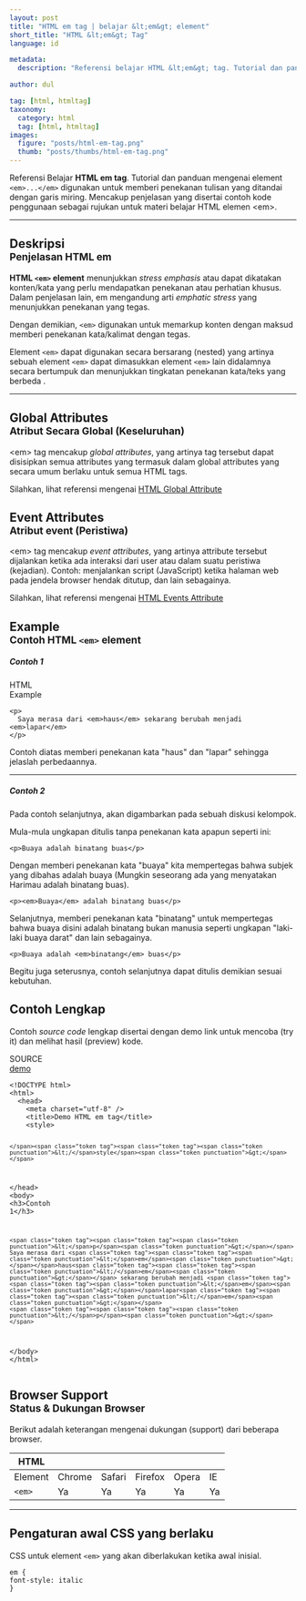 ```yaml
---
layout: post
title: "HTML em tag | belajar &lt;em&gt; element"
short_title: "HTML &lt;em&gt; Tag"
language: id

metadata:
  description: "Referensi belajar HTML &lt;em&gt; tag. Tutorial dan panduan mengenai element &lt;em&gt;..&lt;/em&gt;, penjelasan dengan contoh kode penggunaan sebagai referensi belajar HTML &lt;em&gt;"

author: dul

tag: [html, htmltag]
taxonomy:
  category: html
  tag: [html, htmltag]
images:
  figure: "posts/html-em-tag.png"
  thumb: "posts/thumbs/html-em-tag.png"
---
```

<p class="text-muted">
    Referensi Belajar <strong>HTML em tag</strong>. Tutorial dan panduan mengenai element <code>&lt;em&gt;...&lt;/em&gt;</code> digunakan untuk memberi penekanan tulisan yang ditandai dengan garis miring. Mencakup penjelasan yang disertai contoh kode penggunaan sebagai rujukan untuk materi belajar HTML <span lang="id">elemen</span> &lt;em&gt;.
</p>
<hr class="uk-article-divider">

<h2 class="title-sub bd-danger bd-left bd-left-only">Deskripsi <br>
    <small>Penjelasan HTML <span class="highlight">em</span></small>
</h2>
<p>
  <strong>HTML <code>&lt;em&gt;</code> element</strong> menunjukkan <em>stress emphasis</em> atau dapat dikatakan konten/kata yang perlu mendapatkan penekanan atau perhatian khusus. Dalam penjelasan lain, em mengandung arti <em>emphatic stress</em> yang menunjukkan penekanan yang tegas.
</p>
<p>Dengan demikian, <code>&lt;em&gt;</code> digunakan untuk memarkup konten dengan maksud memberi penekanan kata/kalimat dengan tegas.</p>
<p>Element <code>&lt;em&gt;</code> dapat digunakan secara bersarang (nested) yang artinya sebuah element <code>&lt;em&gt;</code> dapat dimasukkan element <code>&lt;em&gt;</code> lain didalamnya secara bertumpuk dan menunjukkan tingkatan penekanan kata/teks yang berbeda .</p>

<hr class="uk-article-divider">
<!-- Global Attributes -->
<section id="global-attribute">
  <h2 class="title-sub bd-danger bd-left bd-left-only">Global Attributes <br>
    <small>Atribut Secara Global (Keseluruhan)</small>
  </h2>
    <div class="">
        <p>&lt;em&gt; tag mencakup <em>global attributes</em>, yang artinya tag tersebut dapat disisipkan semua attributes yang termasuk dalam global attributes yang secara umum berlaku untuk semua HTML tags.</p>
        <div class="footer-callout info">
          <p>Silahkan, lihat referensi mengenai <a href="http://www.apacara.com/blog/html-global-attribute.html">HTML Global Attribute</a></p>
        </div>
    </div>
</section>

<!-- Event Attributes -->
<section>
  <h2 class="title-sub bd-danger bd-left bd-left-only">Event Attributes <br>
    <small>Atribut event  (Peristiwa)</small>
  </h2>
    <div class="dul-callout dul-callout-warning">
        <p>&lt;em&gt; tag mencakup <em>event attributes</em>, yang artinya attribute tersebut dijalankan ketika ada interaksi dari user atau dalam suatu peristiwa (kejadian). Contoh: menjalankan script (JavaScript) ketika halaman web pada jendela browser hendak ditutup, dan lain sebagainya.</p>
        <div class="footer-callout warning">
          <p>Silahkan, lihat referensi mengenai <a href="http://www.apacara.com/blog/html-event-attribute.html">HTML Events Attribute</a></p>
        </div>
    </div>
</section>

<!-- Example -->
<section id="example">
  <h2 class="title-sub bd-danger bd-left bd-left-only">Example<br>
    <small>Contoh HTML <code>&lt;em&gt;</code> element</small>
  </h2>
  <div class="dul-block">
     <h5>Contoh 1</h5>
<!-- HTML Code Example -->
<div class="icard">
<div class="icard-heading clearfix co-wh bg-pi2">
<div class="icard-bar">
  <div class="icard-bar-left pull-left">
    <i class="fa fa-html5" aria-hidden="true"></i>
    <span>HTML</span>
  </div>
  <div class="icard-bar-right pull-right">
    <span>Example</span>
  </div>
</div>
</div>
<div class="icard-body icode itheme">
<pre class="prettyprint linenums line-numbers highlight language-markup"><code data-language="html" class="html  language-markup"><span class="token tag"><span class="token tag"><span class="token punctuation">&lt;</span>p</span><span class="token punctuation">&gt;</span></span>
  Saya merasa dari <span class="token tag"><span class="token tag"><span class="token punctuation">&lt;</span>em</span><span class="token punctuation">&gt;</span></span>haus<span class="token tag"><span class="token tag"><span class="token punctuation">&lt;/</span>em</span><span class="token punctuation">&gt;</span></span> sekarang berubah menjadi <span class="token tag"><span class="token tag"><span class="token punctuation">&lt;</span>em</span><span class="token punctuation">&gt;</span></span>lapar<span class="token tag"><span class="token tag"><span class="token punctuation">&lt;/</span>em</span><span class="token punctuation">&gt;</span></span>
<span class="token tag"><span class="token tag"><span class="token punctuation">&lt;/</span>p</span><span class="token punctuation">&gt;</span></span><span aria-hidden="true" class="line-numbers-rows"><span></span><span></span><span></span></span></code>
</pre>
</div>
</div>
  <p>Contoh diatas memberi penekanan kata "haus" dan "lapar" sehingga jelaslah perbedaannya.</p>
<hr class="uk-article-divider">
  	<h5>Contoh 2</h5>
    <p>Pada contoh selanjutnya, akan digambarkan pada sebuah diskusi kelompok.</p>
    <p>Mula-mula ungkapan ditulis tanpa penekanan kata apapun seperti ini:</p>

<div class="icode itheme-plain">
<pre class="prettyprint highlight language-markup"><code data-language="html" class="html inline language-markup"><span class="token tag"><span class="token tag"><span class="token punctuation">&lt;</span>p</span><span class="token punctuation">&gt;</span></span>Buaya adalah binatang buas<span class="token tag"><span class="token tag"><span class="token punctuation">&lt;/</span>p</span><span class="token punctuation">&gt;</span></span></code>
</pre>
</div>
</div>
    <p>Dengan memberi penekanan kata "buaya" kita mempertegas bahwa subjek yang dibahas adalah buaya (Mungkin seseorang ada yang menyatakan Harimau adalah binatang buas).</p>
<div class="icode itheme-plain">
<pre class="prettyprint highlight language-markup"><code data-language="html" class="html inline language-markup"><span class="token tag"><span class="token tag"><span class="token punctuation">&lt;</span>p</span><span class="token punctuation">&gt;</span></span><span class="token tag"><span class="token tag"><span class="token punctuation">&lt;</span>em</span><span class="token punctuation">&gt;</span></span>Buaya<span class="token tag"><span class="token tag"><span class="token punctuation">&lt;/</span>em</span><span class="token punctuation">&gt;</span></span> adalah binatang buas<span class="token tag"><span class="token tag"><span class="token punctuation">&lt;/</span>p</span><span class="token punctuation">&gt;</span></span></code>
</pre>
</div>
    <p>Selanjutnya, memberi penekanan kata "binatang" untuk mempertegas bahwa buaya disini adalah binatang bukan manusia seperti ungkapan "laki-laki buaya darat" dan lain sebagainya.</p>
<div class="icode itheme-plain">
<pre class="prettyprint highlight language-markup"><code data-language="html" class="html inline language-markup"><span class="token tag"><span class="token tag"><span class="token punctuation">&lt;</span>p</span><span class="token punctuation">&gt;</span></span>Buaya adalah <span class="token tag"><span class="token tag"><span class="token punctuation">&lt;</span>em</span><span class="token punctuation">&gt;</span></span>binatang<span class="token tag"><span class="token tag"><span class="token punctuation">&lt;/</span>em</span><span class="token punctuation">&gt;</span></span> buas<span class="token tag"><span class="token tag"><span class="token punctuation">&lt;/</span>p</span><span class="token punctuation">&gt;</span></span></code>
</pre>
</div>
    <p>Begitu juga seterusnya, contoh selanjutnya dapat ditulis demikian sesuai kebutuhan.</p>
</section>
<h2 class="title-sub bd-danger bd-left bd-left-only">Contoh Lengkap
</h2>
<p>Contoh <em>source code</em> lengkap disertai dengan demo link untuk mencoba (try it) dan melihat hasil (preview) kode.</p>
<div class="icard">
  <div class="icard-heading clearfix co-wh bg-pi2">
    <div class="icard-bar">
      <div class="icard-bar-left pull-left">
        <i class="fa fa-html5" aria-hidden="true"></i>
        <span>SOURCE</span>
      </div>
      <div class="icard-bar-right pull-right">
        <a href="https://www.apacara.com/example/html/tag/em.html" target="_blank"><span>demo</span><i class="fa fa-external-link" role="button"></i></a>
      </div>
    </div>
  </div>
  <div class="icard-body icode itheme bg-gr3">
<pre class="prettyprint highlight max-height language-markup"><code data-language="html" class="inline  language-markup"><span class="token doctype">&lt;!DOCTYPE html&gt;</span>
<span class="token tag"><span class="token tag"><span class="token punctuation">&lt;</span>html</span><span class="token punctuation">&gt;</span></span>
  <span class="token tag"><span class="token tag"><span class="token punctuation">&lt;</span>head</span><span class="token punctuation">&gt;</span></span>
    <span class="token tag"><span class="token tag"><span class="token punctuation">&lt;</span>meta</span> <span class="token attr-name">charset</span><span class="token attr-value"><span class="token punctuation">=</span><span class="token punctuation">"</span>utf-8<span class="token punctuation">"</span></span> <span class="token punctuation">/&gt;</span></span>
    <span class="token tag"><span class="token tag"><span class="token punctuation">&lt;</span>title</span><span class="token punctuation">&gt;</span></span>Demo HTML em tag<span class="token tag"><span class="token tag"><span class="token punctuation">&lt;/</span>title</span><span class="token punctuation">&gt;</span></span>
    <span class="token tag"><span class="token tag"><span class="token punctuation">&lt;</span>style</span><span class="token punctuation">&gt;</span></span><span class="token style language-css">

    </span><span class="token tag"><span class="token tag"><span class="token punctuation">&lt;/</span>style</span><span class="token punctuation">&gt;</span></span>
  <span class="token tag"><span class="token tag"><span class="token punctuation">&lt;/</span>head</span><span class="token punctuation">&gt;</span></span>
  <span class="token tag"><span class="token tag"><span class="token punctuation">&lt;</span>body</span><span class="token punctuation">&gt;</span></span>
    <span class="token tag"><span class="token tag"><span class="token punctuation">&lt;</span>h3</span><span class="token punctuation">&gt;</span></span>Contoh 1<span class="token tag"><span class="token tag"><span class="token punctuation">&lt;/</span>h3</span><span class="token punctuation">&gt;</span></span>

    <span class="token tag"><span class="token tag"><span class="token punctuation">&lt;</span>p</span><span class="token punctuation">&gt;</span></span>
    Saya merasa dari <span class="token tag"><span class="token tag"><span class="token punctuation">&lt;</span>em</span><span class="token punctuation">&gt;</span></span>haus<span class="token tag"><span class="token tag"><span class="token punctuation">&lt;/</span>em</span><span class="token punctuation">&gt;</span></span> sekarang berubah menjadi <span class="token tag"><span class="token tag"><span class="token punctuation">&lt;</span>em</span><span class="token punctuation">&gt;</span></span>lapar<span class="token tag"><span class="token tag"><span class="token punctuation">&lt;/</span>em</span><span class="token punctuation">&gt;</span></span>
    <span class="token tag"><span class="token tag"><span class="token punctuation">&lt;/</span>p</span><span class="token punctuation">&gt;</span></span>

  <span class="token tag"><span class="token tag"><span class="token punctuation">&lt;/</span>body</span><span class="token punctuation">&gt;</span></span>
<span class="token tag"><span class="token tag"><span class="token punctuation">&lt;/</span>html</span><span class="token punctuation">&gt;</span></span></code>
</pre>
  </div>
</div>
<!-- Article Aside -->

<!-- Browser Support -->
<aside id="browser">
<h2 class="title-sub bd-danger bd-left bd-left-only">Browser Support <br>
  <small>Status &amp; Dukungan Browser </small>
</h2>
<p>Berikut adalah keterangan mengenai dukungan (support) dari beberapa browser.</p>
<div class="table-responsive uk-overflow-container">
  <table class="table uk-table uk-text-nowrap full-width">
        <thead>
          <tr>
            <th>HTML</th>
            <th title="Chrome"><i class="fa fa-chrome fa fa-lg"></i></th>
            <th title="Safari"><i class="fa fa-safari fa fa-lg"></i></th>
            <th title="Firefox"><i class="fa fa-firefox fa fa-lg"></i></th>
            <th title="Opera"><i class="fa fa-opera fa fa-lg"></i></th>
            <th title="Internet Explorer"><i class="fa fa-internet-explorer fa fa-lg"></i></th>
          </tr>
        </thead>
        <tbody>
          <tr>
            <td>Element</td>
            <td>Chrome</td>
            <td>Safari</td>
            <td>Firefox</td>
            <td>Opera</td>
            <td>IE</td>
          </tr>
          <tr>
            <td><code>&lt;em&gt;</code></td>
            <td class="success">Ya</td>
            <td class="success">Ya</td>
            <td class="success">Ya</td>
            <td class="success">Ya</td>
            <td class="success">Ya</td>
          </tr>
        </tbody>
  </table>
</div>

<hr class="uk-article-divider">
<!-- Default CSS -->
<div class="dul-block">
  <h2 class="title-sub bd-danger bd-left bd-left-only">Pengaturan awal CSS yang berlaku&nbsp;</h2>
  <p>CSS untuk element <code>&lt;em&gt;</code> yang akan diberlakukan ketika awal inisial.</p>
  <div class="icode itheme css">
    <pre class="prettyprint highlight language-css"><code data-language="css" class=" inline language-css"><span class="token selector">em</span> <span class="token punctuation">{</span>
<span class="token property">font-style</span><span class="token punctuation">:</span> italic
<span class="token punctuation">}</span></code></pre>
</div>
</div>

</aside>
